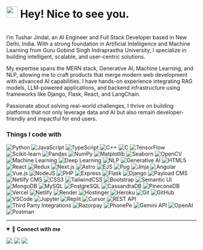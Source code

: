 <h1><img src="https://emojis.slackmojis.com/emojis/images/1531849430/4246/blob-sunglasses.gif?1531849430" width="30"/> Hey! Nice to see you.</h1>

<p></br> I’m Tushar Jindal, an AI Engineer and Full Stack Developer based in New Delhi, India. With a strong foundation in Artificial Intelligence and Machine Learning from Guru Gobind Singh Indraprastha University, I specialize in building intelligent, scalable, and user-centric solutions.

My expertise spans the MERN stack, Generative AI, Machine Learning, and NLP, allowing me to craft products that merge modern web development with advanced AI capabilities. I have hands-on experience integrating RAG models, LLM-powered applications, and backend infrastructure using frameworks like Django, Flask, React, and LangChain.

Passionate about solving real-world challenges, I thrive on building platforms that not only leverage data and AI but also remain developer-friendly and impactful for end users.</p>

<h3>Things I code with</h3>
<p>
  <!-- Languages -->
  <img alt="Python" src="https://img.shields.io/badge/Python-3670A0?style=flat-square&logo=python&logoColor=ffdd54" />
  <img alt="JavaScript" src="https://img.shields.io/badge/JavaScript-%23323330.svg?style=flat-square&logo=javascript&logoColor=%23F7DF1E" />
  <img alt="TypeScript" src="https://img.shields.io/badge/TypeScript-007ACC?style=flat-square&logo=typescript&logoColor=white" />
  <img alt="C++" src="https://img.shields.io/badge/C++-00599C?style=flat-square&logo=c%2B%2B&logoColor=white" />
  <img alt="C" src="https://img.shields.io/badge/C-00599C?style=flat-square&logo=c&logoColor=white" />

  <!-- AI/ML -->
  <img alt="TensorFlow" src="https://img.shields.io/badge/TensorFlow-FF6F00?style=flat-square&logo=tensorflow&logoColor=white" />
  <img alt="Scikit-learn" src="https://img.shields.io/badge/Scikit--learn-000000?style=flat-square&logo=scikit-learn&logoColor=white" />
  <img alt="Pandas" src="https://img.shields.io/badge/Pandas-150458?style=flat-square&logo=pandas&logoColor=white" />
  <img alt="NumPy" src="https://img.shields.io/badge/NumPy-013243?style=flat-square&logo=numpy&logoColor=white" />
  <img alt="Matplotlib" src="https://img.shields.io/badge/Matplotlib-11557c?style=flat-square&logo=plotly&logoColor=white" />
  <img alt="Seaborn" src="https://img.shields.io/badge/Seaborn-2E86C1?style=flat-square&logo=plotly&logoColor=white" />
  <img alt="OpenCV" src="https://img.shields.io/badge/OpenCV-27338e?style=flat-square&logo=opencv&logoColor=white" />
  <img alt="Machine Learning" src="https://img.shields.io/badge/Machine%20Learning-102230?style=flat-square&logo=ml&logoColor=white" />
  <img alt="Deep Learning" src="https://img.shields.io/badge/Deep%20Learning-0A0A23?style=flat-square&logo=deeplearning&logoColor=white" />
  <img alt="NLP" src="https://img.shields.io/badge/NLP-5E5E5E?style=flat-square&logo=nlp&logoColor=white" />
  <img alt="Generative AI" src="https://img.shields.io/badge/Generative%20AI-8000FF?style=flat-square&logo=openai&logoColor=white" />

  <!-- Frontend -->
  <img alt="HTML5" src="https://img.shields.io/badge/HTML5-E34F26?style=flat-square&logo=html5&logoColor=white" />
  <img alt="React" src="https://img.shields.io/badge/React-%2320232a.svg?style=flat-square&logo=react&logoColor=%2361DAFB" />
  <img alt="Redux" src="https://img.shields.io/badge/Redux-%23593d88.svg?style=flat-square&logo=redux&logoColor=white" />
  <img alt="Next.js" src="https://img.shields.io/badge/Next.js-black?style=flat-square&logo=next.js&logoColor=white" />
  <img alt="Astro" src="https://img.shields.io/badge/Astro-0C1222?style=flat-square&logo=astro&logoColor=FDFDFE" />
  <img alt="EJS" src="https://img.shields.io/badge/EJS-8BC34A?style=flat-square&logo=ejs&logoColor=white" />
  <img alt="Pug" src="https://img.shields.io/badge/Pug-A86454?style=flat-square&logo=pug&logoColor=white" />
  <img alt="Jinja" src="https://img.shields.io/badge/Jinja-B41717?style=flat-square&logo=jinja&logoColor=white" />
  <img alt="Angular" src="https://img.shields.io/badge/Angular-DD0031?style=flat-square&logo=angular&logoColor=white" />
  <img alt="Vue.js" src="https://img.shields.io/badge/Vue.js-35495E?style=flat-square&logo=vuedotjs&logoColor=4FC08D" />

  <!-- Backend -->
  <img alt="NodeJS" src="https://img.shields.io/badge/Node.js-6DA55F?style=flat-square&logo=node.js&logoColor=white" />
  <img alt="PHP" src="https://img.shields.io/badge/PHP-777BB4?style=flat-square&logo=php&logoColor=white" />
  <img alt="Express" src="https://img.shields.io/badge/Express.js-%23404d59.svg?style=flat-square&logo=express&logoColor=%2361DAFB" />
  <img alt="Flask" src="https://img.shields.io/badge/Flask-%23000.svg?style=flat-square&logo=flask&logoColor=white" />
  <img alt="Django" src="https://img.shields.io/badge/Django-%23092E20.svg?style=flat-square&logo=django&logoColor=white" />
  <img alt="Payload CMS" src="https://img.shields.io/badge/Payload%20CMS-000000?style=flat-square&logo=payloadcms&logoColor=white" />
  <img alt="Netlify CMS" src="https://img.shields.io/badge/Netlify%20CMS-00C7B7?style=flat-square&logo=netlify&logoColor=white" />

  <!-- Styling & Frameworks -->
  <img alt="CSS3" src="https://img.shields.io/badge/CSS3-1572B6?style=flat-square&logo=css3&logoColor=white" />
  <img alt="TailwindCSS" src="https://img.shields.io/badge/TailwindCSS-38B2AC?style=flat-square&logo=tailwind-css&logoColor=white" />
  <img alt="Bootstrap" src="https://img.shields.io/badge/Bootstrap-563D7C?style=flat-square&logo=bootstrap&logoColor=white" />
  <img alt="Semantic UI" src="https://img.shields.io/badge/Semantic--UI-CC6699?style=flat-square&logo=semantic-ui&logoColor=white" />

  <!-- Databases -->
  <img alt="MongoDB" src="https://img.shields.io/badge/MongoDB-%234ea94b.svg?style=flat-square&logo=mongodb&logoColor=white" />
  <img alt="MySQL" src="https://img.shields.io/badge/MySQL-005C84?style=flat-square&logo=mysql&logoColor=white" />
  <img alt="PostgreSQL" src="https://img.shields.io/badge/PostgreSQL-316192?style=flat-square&logo=postgresql&logoColor=white" />
  <img alt="CassandraDB" src="https://img.shields.io/badge/CassandraDB-1287B1?style=flat-square&logo=apache-cassandra&logoColor=white" />
  <img alt="PineconeDB" src="https://img.shields.io/badge/PineconeDB-00A78E?style=flat-square&logo=pinecone&logoColor=white" />
  
  <!-- Hosting -->
  <img alt="Vercel" src="https://img.shields.io/badge/Vercel-000000?style=flat-square&logo=vercel&logoColor=white" />
  <img alt="Netlify" src="https://img.shields.io/badge/Netlify-00C7B7?style=flat-square&logo=netlify&logoColor=white" />
  <img alt="Render" src="https://img.shields.io/badge/Render-46E3B7?style=flat-square&logo=render&logoColor=white" />
  <img alt="Hostinger" src="https://img.shields.io/badge/Hostinger-673DE6?style=flat-square&logo=hostinger&logoColor=white" />
  <img alt="Heroku" src="https://img.shields.io/badge/Heroku-430098?style=flat-square&logo=heroku&logoColor=white" />

  <!-- Version Control -->
  <img alt="Git" src="https://img.shields.io/badge/Git-E44C30?style=flat-square&logo=git&logoColor=white" />
  <img alt="GitHub" src="https://img.shields.io/badge/GitHub-000000?style=flat-square&logo=github&logoColor=white" />

  <!-- IDEs -->
  <img alt="VSCode" src="https://img.shields.io/badge/VSCode-0078D4?style=flat-square&logo=visual%20studio%20code&logoColor=white" />
  <img alt="Jupyter" src="https://img.shields.io/badge/Jupyter-FA0F00?style=flat-square&logo=jupyter&logoColor=white" />
  <img alt="Replit" src="https://img.shields.io/badge/Replit-F26207?style=flat-square&logo=replit&logoColor=white" />
  <img alt="Cursor" src="https://img.shields.io/badge/Cursor-000000?style=flat-square&logo=cursor&logoColor=white" />

  <!-- APIs -->
  <img alt="REST API" src="https://img.shields.io/badge/REST%20API-005571?style=flat-square&logo=fastapi&logoColor=white" />
  <img alt="Third Party Integrations" src="https://img.shields.io/badge/Third--Party%20Integrations-444444?style=flat-square&logo=puzzle&logoColor=white" />
  <img alt="Razorpay" src="https://img.shields.io/badge/Razorpay-0C86EE?style=flat-square&logo=razorpay&logoColor=white" />
  <img alt="PhonePe" src="https://img.shields.io/badge/PhonePe-5F259F?style=flat-square&logo=phonepe&logoColor=white" />
  <img alt="Gemini API" src="https://img.shields.io/badge/Gemini%20API-4285F4?style=flat-square&logo=google&logoColor=white" />
  <img alt="OpenAI" src="https://img.shields.io/badge/OpenAI-3333FF?style=flat-square&logo=openai&logoColor=white" />
  <img alt="Postman" src="https://img.shields.io/badge/Postman-FF6C37?style=flat-square&logo=postman&logoColor=white" />
</p>


---


<details open>
<summary>🤝 <b>Connect with me</b></summary>

<p align="center">
  
[<img src="https://img.shields.io/badge/Email-tj61676@gmail.com-blue.svg?&style=for-the-badge&logo=gmail&logoColor=white" />](mailto:tj61676@gmail.com)
[<img src="https://img.shields.io/badge/GitHub-TusharIndia-181717.svg?&style=for-the-badge&logo=github&logoColor=white" />](https://github.com/TusharIndia)
[<img src="https://img.shields.io/badge/LinkedIn-Tushar%20Jindal-0A66C2.svg?&style=for-the-badge&logo=linkedin&logoColor=white" />](https://www.linkedin.com/in/tusharindia/)
</p>
</details>

